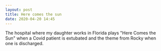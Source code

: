```yaml
---
layout: post
title: Here comes the sun
date: 2020-04-20 14:45
---
```

The hospital where my daughter works in Florida plays "Here Comes the Sun" when a Covid patient is extubated and the theme from Rocky when one is discharged. 